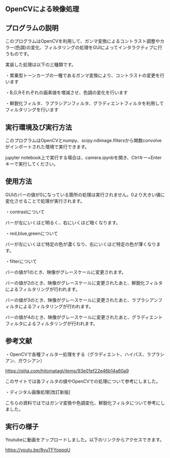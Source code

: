 OpenCVによる映像処理
----
プログラムの説明
----
このプログラムはOpenCVを利用して、ガンマ変換によるコントラスト調整やカラー(色調)の変化、フィルタリングの処理をGUIによってインタラクティブに行うものです。

実装した処理は以下の三種類です。

・累乗型トーンカーブの一種であるガンマ変換により、コントラストの変更を行います

・B,G,Rそれぞれの画素値を増減させ、色調の変化を行います

・鮮鋭化フィルタ、ラプラシアンフィルタ、グラディエントフィルタを利用してフィルタリングを行います

実行環境及び実行方法
----
このプログラムはOpenCVとnumpy、scipy.ndimage.filtersから関数convolveがインポートされた環境で実行できます。

jupyter notebook上で実行する場合は、camera.ipynbを開き、Ctrlキー+Enterキーで実行してください。

使用方法
----
GUIのバーの値が0になっている箇所の処理は実行されません。0より大きい値に変化させることで処理が実行されます。

・contrastについて

バーが左にいくほど明るく、右にいくほど暗くなります。

・red,blue,greenについて

バーが左にいくほど特定の色が濃くなり、右にいくほど特定の色が薄くなります。

・filterについて

バーの値が1のとき、映像がグレースケールに変更されます。

バーの値が2のとき、映像がグレースケールに変更されたあと、鮮鋭化フィルタによるフィルタリングが行われます。

バーの値が3のとき、映像がグレースケールに変更されたあと、ラプラシアンフィルタによるフィルタリングが行われます。

バーの値が4のとき、映像がグレースケールに変更されたあと、グラディエントフィルタによるフィルタリングが行われます。

参考文献
----
・OpenCVで各種フィルター処理をする（グラディエント、ハイパス、ラプラシアン、ガウシアン）

https://qiita.com/hitomatagi/items/93e01ef22e46b14a60a9

このサイトでは各フィルタの値やOpenCVでの処理について参考にしました。

・ディジタル画像処理[改訂新版]

こちらの資料ではではガンマ変換や色調変化、鮮鋭化フィルタについて参考にしました。

実行の様子
----
Youtubeに動画をアップロードしました。以下のリンクからアクセスできます。

https://youtu.be/8vuTFYoppqU
